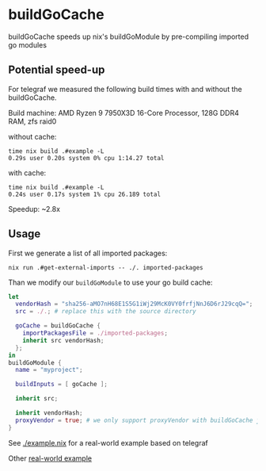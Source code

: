 # buildGoCache

buildGoCache speeds up nix's buildGoModule by pre-compiling imported go modules

## Potential speed-up

For telegraf we measured the following build times with and without the buildGoCache.

Build machine: AMD Ryzen 9 7950X3D 16-Core Processor, 128G DDR4 RAM, zfs raid0

without cache:

```
time nix build .#example -L
0.29s user 0.20s system 0% cpu 1:14.27 total
```

with cache:

```
time nix build .#example -L
0.24s user 0.17s system 1% cpu 26.189 total
```

Speedup: ~2.8x

## Usage

First we generate a list of all imported packages:

```
nix run .#get-external-imports -- ./. imported-packages
```

Than we modify our `buildGoModule` to use your go build cache:

```nix
let
  vendorHash = "sha256-aMO7nH68E1S5G1iWj29McK0VY0frfjNnJ6D6rJ29cqQ=";
  src = ./.; # replace this with the source directory

  goCache = buildGoCache {
    importPackagesFile = ./imported-packages;
    inherit src vendorHash;
  };
in
buildGoModule {
  name = "myproject";

  buildInputs = [ goCache ];

  inherit src;

  inherit vendorHash;
  proxyVendor = true; # we only support proxyVendor with buildGoCache just now
}
```

See [./example.nix]() for a real-world example based on telegraf

Other [real-world example](https://github.com/replit/upm/pull/155)
